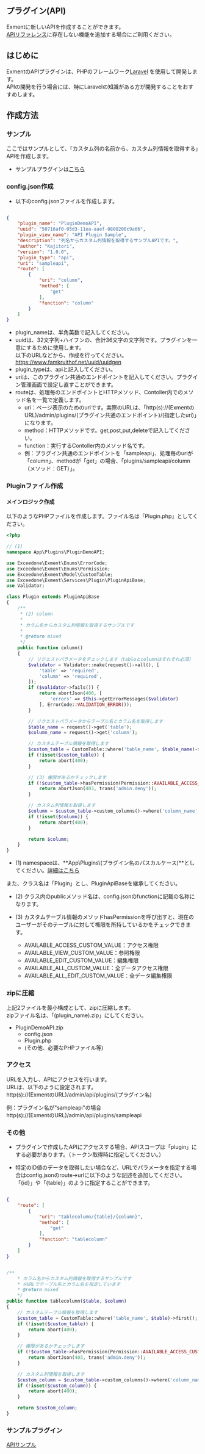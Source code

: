 ## プラグイン(API)
Exmentに新しいAPIを作成することができます。  
[APIリファレンス](https://exment.net/reference/ja/webapi.html)に存在しない機能を追加する場合にご利用ください。  

## はじめに
ExmentのAPIプラグインは、PHPのフレームワーク[Laravel](http://laravel.jp/) を使用して開発します。  
APIの開発を行う場合には、特にLaravelの知識がある方が開発することをおすすめします。

## 作成方法

### サンプル
ここではサンプルとして、「カスタム列の名前から、カスタム列情報を取得する」APIを作成します。

- サンプルプラグインは[こちら](https://exment.net/downloads/sample/plugin/PluginDemoAPI.zip)  


### config.json作成
- 以下のconfig.jsonファイルを作成します。  

~~~ json

{
    "plugin_name": "PluginDemoAPI",
    "uuid": "50716af0-05d3-11ea-aaef-0800200c9a66",
    "plugin_view_name": "API Plugin Sample",
    "description": "列名からカスタム列情報を取得するサンプルAPIです。",
    "author": "Kajitori",
    "version": "1.0.0",
    "plugin_type": "api",
    "uri": "sampleapi",
    "route": [
        {
            "uri": "column",
            "method": [
                "get"
            ],
            "function": "column"
        }
    ]
}

~~~

- plugin_nameは、半角英数で記入してください。
- uuidは、32文字列+ハイフンの、合計36文字の文字列です。プラグインを一意にするために使用します。  
以下のURLなどから、作成を行ってください。  
https://www.famkruithof.net/uuid/uuidgen
- plugin_typeは、apiと記入してください。  
- uriは、このプラグイン共通のエンドポイントを記入してください。プラグイン管理画面で設定し直すことができます。  
- routeは、処理毎のエンドポイントとHTTPメソッド、Contoller内でのメソッド名を一覧で定義します。
    - uri：ページ表示のためのuriです。実際のURLは、「http(s)://(ExmentのURL)/admin/plugins/(プラグイン共通のエンドポイント)/(指定したuri)」になります。  
    - method：HTTPメソッドです。get,post,put,deleteで記入してください。
    - function：実行するContoller内のメソッド名です。
    - 例：プラグイン共通のエンドポイントを「sampleapi」、処理毎のuriが「column」、methodが「get」の場合、「plugins/sampleapi/column（メソッド：GET）」。

### Pluginファイル作成

#### メインロジック作成
以下のようなPHPファイルを作成します。ファイル名は「Plugin.php」としてください。

~~~ php
<?php

// (1)
namespace App\Plugins\PluginDemoAPI;

use Exceedone\Exment\Enums\ErrorCode;
use Exceedone\Exment\Enums\Permission;
use Exceedone\Exment\Model\CustomTable;
use Exceedone\Exment\Services\Plugin\PluginApiBase;
use Validator;

class Plugin extends PluginApiBase
{
    /**
     * (2) column
     *
     * カラム名からカスタム列情報を取得するサンプルです
     *
     * @return mixed
     */
    public function column()
    {
        // リクエストパラメータをチェックします（tableとcolumnはそれぞれ必須）
        $validator = Validator::make(request()->all(), [
            'table' => 'required',
            'column' => 'required',
        ]);
        if ($validator->fails()) {
            return abortJson(400, [
                'errors' => $this->getErrorMessages($validator)
            ], ErrorCode::VALIDATION_ERROR());
        }

        // リクエストパラメータからテーブル名とカラム名を取得します
        $table_name = request()->get('table');
        $column_name = request()->get('column');

        // カスタムテーブル情報を取得します
        $custom_table = CustomTable::where('table_name', $table_name)->first();
        if (!isset($custom_table)) {
            return abort(400);
        }

        // (3) 権限があるかチェックします
        if (!$custom_table->hasPermission(Permission::AVAILABLE_ACCESS_CUSTOM_VALUE)) {
            return abortJson(403, trans('admin.deny'));
        }

        // カスタム列情報を取得します
        $column = $custom_table->custom_columns()->where('column_name', $column_name)->first();
        if (!isset($column)) {
            return abort(400);
        }

        return $column;
    }
}
~~~

- (1) namespaceは、**App\Plugins\\(プラグイン名のパスカルケース)**としてください。[詳細はこちら](/ja/plugin_quickstart#プラグイン名のnamespace)

また、クラス名は「Plugin」とし、PluginApiBaseを継承してください。

- (2) クラス内のpublicメソッド名は、config.jsonのfunctionに記載の名称になります。  

- (3) カスタムテーブル情報のメソッドhasPermissionを呼び出すと、現在のユーザーがそのテーブルに対して権限を所持しているかをチェックできます。  
    - AVAILABLE_ACCESS_CUSTOM_VALUE：アクセス権限
    - AVAILABLE_VIEW_CUSTOM_VALUE：参照権限
    - AVAILABLE_EDIT_CUSTOM_VALUE：編集権限
    - AVAILABLE_ALL_CUSTOM_VALUE：全データアクセス権限
    - AVAILABLE_ALL_EDIT_CUSTOM_VALUE：全データ編集権限


### zipに圧縮
上記2ファイルを最小構成として、zipに圧縮します。  
zipファイル名は、「(plugin_name).zip」にしてください。  
- PluginDemoAPI.zip
    - config.json
    - Plugin.php
    - (その他、必要なPHPファイル等)


### アクセス
URLを入力し、APIにアクセスを行います。  
URLは、以下のように設定されます。  
http(s)://(ExmentのURL)/admin/api/plugins/(プラグイン名)  

例：プラグイン名が"sampleapi"の場合  
http(s)://(ExmentのURL)/admin/api/plugins/sampleapi


### その他
- プラグインで作成したAPIにアクセスする場合、APIスコープは「plugin」にする必要があります。（トークン取得時に指定してください。）  

- 特定のID値のデータを取得したい場合など、URLでパラメータを指定する場合はconfig.jsonのroute→urlに以下のような記述を追加してください。「{id}」や「{table}」のように指定することができます。  

~~~ json

{
    "route": [
        {
            "uri": "tablecolumn/{table}/{column}",
            "method": [
                "get"
            ],
            "function": "tablecolumn"
        }
    ]
}

~~~

~~~ php

/**
    * カラム名からカスタム列情報を取得するサンプルです
    * ※URLでテーブル名とカラム名を指定しています
    * @return mixed
    */
public function tablecolumn($table, $column)
{
    // カスタムテーブル情報を取得します
    $custom_table = CustomTable::where('table_name', $table)->first();
    if (!isset($custom_table)) {
        return abort(400);
    }

    // 権限があるかチェックします
    if (!$custom_table->hasPermission(Permission::AVAILABLE_ACCESS_CUSTOM_VALUE)) {
        return abortJson(403, trans('admin.deny'));
    }

    // カスタム列情報を取得します
    $custom_column = $custom_table->custom_columns()->where('column_name', $column)->first();
    if (!isset($custom_column)) {
        return abort(400);
    }

    return $custom_column;
}

~~~

### サンプルプラグイン
[APIサンプル](https://exment.net/downloads/sample/plugin/PluginDemoAPI.zip)  
